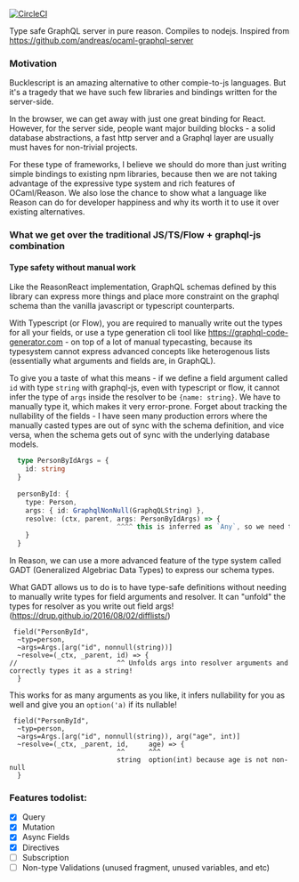 [![CircleCI](https://circleci.com/gh/sikanhe/reason-graphql/tree/master.svg?style=svg)](https://circleci.com/gh/sikanhe/reason-graphql/tree/master)

Type safe GraphQL server in pure reason. Compiles to nodejs. Inspired from https://github.com/andreas/ocaml-graphql-server



### Motivation

Bucklescript is an amazing alternative to other compie-to-js languages. But it's a tragedy that we have such few libraries and bindings written for the server-side. 

In the browser, we can get away with just one great binding for React. However, for the server side, people want major building blocks - a solid database abstractions, a fast http server and a Graphql layer are usually must haves for non-trivial projects. 

For these type of frameworks, I believe we should do more than just writing simple bindings to existing npm libraries, because then we are not taking advantage of the expressive type system and rich features of OCaml/Reason. We also lose the chance to show what a language like Reason can do for developer happiness and why its worth it to use it over existing alternatives. 

### What we get over the traditional JS/TS/Flow + graphql-js combination

#### Type safety without manual work
Like the ReasonReact implementation, GraphQL schemas defined by this library can express more things and place more constraint on the graphql schema than the vanilla javascript or typescript counterparts. 

With Typescript (or Flow), you are required to manually write out the types for all your fields, or use a type generation cli tool like https://graphql-code-generator.com - on top of a lot of manual typecasting, because its typesystem cannot express advanced concepts like heterogenous lists (essentially what arguments and fields are, in GraphQL). 

To give you a taste of what this means - if we define a field argument called `id` with type `string` with graphql-js, even with typescript or flow, it cannot infer the type of `args` inside the resolver to be `{name: string}`. We have to manually type it, which makes it very error-prone. Forget about tracking the nullability of the fields - I have seen many production errors where the manually casted types are out of sync with the schema definition, and vice versa, when the schema gets out of sync with the underlying database models.

```typescript
  type PersonByIdArgs = {
    id: string
  }
  
  personById: {
    type: Person,
    args: { id: GraphqlNonNull(GraphqQLString) },
    resolve: (ctx, parent, args: PersonByIdArgs) => {
                           ^^^^ this is inferred as `Any`, so we need to manually cast it to `PersonByIdArgs`
    }
  }
```

In Reason, we can use a more advanced feature of the type system called GADT (Generalized Algebriac Data Types) to express our schema types. 

What GADT allows us to do is to have type-safe definitions without needing to manually write types for field arguments and resolver. It can "unfold" the types for resolver as you write out field args! (https://drup.github.io/2016/08/02/difflists/)

```reason 
 field("PersonById", 
  ~typ=person, 
  ~args=Args.[arg("id", nonnull(string))] 
  ~resolve=(_ctx, _parent, id) => {
//                         ^^ Unfolds args into resolver arguments and correctly types it as a string!
  }
```

This works for as many arguments as you like, it infers nullability for you as well and give you an `option('a)` if its nullable! 

```reason 
 field("PersonById", 
  ~typ=person, 
  ~args=Args.[arg("id", nonnull(string)), arg("age", int)] 
  ~resolve=(_ctx, _parent, id,     age) => {
                           ^^      ^^^ 
                           string  option(int) because age is not non-null
  }
```
 
### Features todolist:
  - [x] Query 
  - [x] Mutation 
  - [x] Async Fields
  - [x] Directives
  - [ ] Subscription
  - [ ] Non-type Validations (unused fragment, unused variables, and etc)

